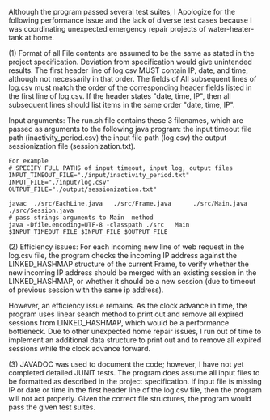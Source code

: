 Although the program passed several test suites, I Apologize for the following performance issue and the lack of diverse test cases because I was coordinating unexpected emergency repair projects of water-heater-tank at home.

(1) Format of all File contents are assumed to be the same as stated in the project specification. Deviation from specification would give unintended results. 
The first header line of log.csv MUST contain IP, date, and time, although not necessarily in that order.  The fields of All subsequent lines of log.csv must match the order of the corresponding header fields listed in the first line of log.csv.
If the header states "date, time, IP", then all subsequent lines should list items in the same order "date, time, IP".

Input arguments: The run.sh file contains these 3 filenames, which are passed as arguments to the following java program:
	the input timeout file path (inactivity_period.csv)
	the input file path (log.csv)
	the output sessionization file (sessionization.txt).

	For example 
	# SPECIFY FULL PATHS of input timeout, input log, output files
	INPUT_TIMEOUT_FILE="./input/inactivity_period.txt"
	INPUT_FILE="./input/log.csv" 
	OUTPUT_FILE="./output/sessionization.txt" 

	javac  ./src/EachLine.java   ./src/Frame.java      ./src/Main.java      ./src/Session.java
	# pass strings arguments to Main  method
	java -Dfile.encoding=UTF-8 -classpath ./src   Main	$INPUT_TIMEOUT_FILE	$INPUT_FILE	$OUTPUT_FILE

(2) Efficiency issues:
For each incoming new line of web request in the log.csv file, the program checks the incoming IP address against the LINKED_HASHMAP structure of the current Frame, to verify whether the new incoming IP address should be merged with an existing session in the LINKED_HASHMAP, or whether it should be a new session (due to timeout of previous session with the same ip address).

However, an efficiency issue remains. As the clock advance in time, the program uses linear search method to print out and remove all expired sessions from LINKED_HASHMAP, which would be a performance bottleneck. Due to other unexpected home repair issues, I run out of time to implement an  additional data structure  to print out and to remove all expired sessions while the clock advance forward.

(3) JAVADOC was used to document the code; however, I have not yet completed detailed JUNIT tests. The program does assume all input files to be formatted as described in the project specification. If input file is missing IP or date or time in the first header line of the log.csv file, then the program will not act properly. Given the correct file structures, the program would pass the given test suites.
